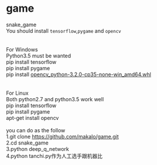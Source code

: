 # game
snake_game</br>
You should install `tensorflow`,`pygame` and `opencv`</br>
</br>   
For Windows</br>
Python3.5 must be wanted</br>
pip install tensorflow</br>
pip install pygame</br>
pip install [opencv_python-3.2.0-cp35-none-win_amd64.whl](http://download.csdn.net/download/guicai1647855685/9852479)</br>
</br>   
For Linux</br>
Both python2.7 and python3.5 work well</br>
pip install tensorflow</br>
pip install pygame</br>
apt-get install opencv</br>
</br>
you can do as the follow</br>
1.git clone https://github.com/makalo/game.git</br>
2.cd snake_game</br>
3.python deep_q_network</br>
4.python tanchi.py作为人工选手跟机器比</br>
